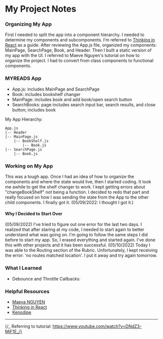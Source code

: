 # My Project Notes

### Organizing My App

First I needed to split the app into a component hierarchy. I needed to determine my components and subcomponents. I’m referred to [Thinking in React](https://reactjs.org/docs/thinking-in-react.html) as a guide. After reviewing the App.js file, organized my components: MainPage, SearchPage, Book, and Header.
Then I built a static version of my app with the UI. I referred to Maeve Nguyen's tutorial on how to organize the project. I had to convert from class components to functional components.

### MYREADS App

- App.js: includes MainPage and SearchPage
- Book: includes bookshelf changer
- MainPage: includes book and add book/open search button
- SearchBooks: page includes search input bar, search results, and close button; includes book

My App Hierarchy:

```
App.js
|-- Header
|-- MainPage.js
    |-- BookShelf.js
        |-- Book.js
|-- SearchPage.js
    |-- Book.js
```

### Working on My App

This was a tough app. Once I had an idea of how to organize the components and where the state would live, then I started coding. It took me awhile to get the shelf changer to work. I kept getting errors about "changeBookShelf" not being a function. I decided to redo that part and really focused on how I was sending the state from the App to the other child components. I finally got it. (05/09/2022: I thought I got it.)

#### Why I Decided to Start Over

(05/09/2022) I've tried to figure out one error for the last two days. I realized that after staring at my code, I needed to start again to better understand what was going on. I'm going to follow the same steps I did before to start my app. So, I erased everything and started again. I've done this with other projects and it has been successful.
(05/10/2022) Today I was able to the Routing section of the Rubric. Unfortunately, I kept receiving the error: 'no routes matched location'. I put it away and try again tomorrow.

### What I Learned

- Debounce and Throttle Callbacks:

### Helpful Resources

- [Maeva NGUYEN](https://www.youtube.com/watch?v=i6L2jLHV9j8)
- [Thinking in React](https://reactjs.org/docs/thinking-in-react.html)
- [Kenodipe](https://www.youtube.com/watch?v=DNdZ3-MiF1E&t=590s&ab_channel=kenjournal)

---

{/_ Referring to tutorial: https://www.youtube.com/watch?v=DNdZ3-MiF1E_/}
